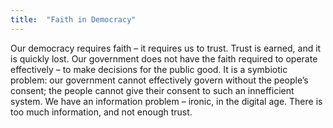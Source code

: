 ```yaml
---
title:  "Faith in Democracy"
---
```

Our democracy requires faith – it requires us to trust. Trust is earned, and it is quickly lost. Our government does not have the faith required to operate effectively – to make decisions for the public good. It is a symbiotic problem: our government cannot effectively govern without the people’s consent; the people cannot give their consent to such an innefficient system. We have an information problem – ironic, in the digital age. There is too much information, and not enough trust.